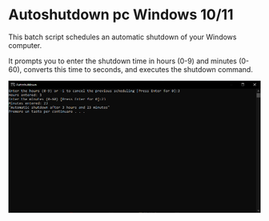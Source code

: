 # Autoshutdown pc Windows 10/11
This batch script schedules an automatic shutdown of your Windows computer.

It prompts you to enter the shutdown time in hours (0-9) and minutes (0-60), converts this time to seconds, and executes the shutdown command.

![Screenshot](screen-of-usage.png)
